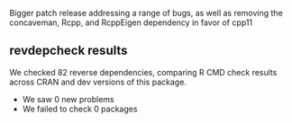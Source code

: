 Bigger patch release addressing a range of bugs, as well as removing the
concaveman, Rcpp, and RcppEigen dependency in favor of cpp11

## revdepcheck results

We checked 82 reverse dependencies, comparing R CMD check results across CRAN and dev versions of this package.

 * We saw 0 new problems
 * We failed to check 0 packages


